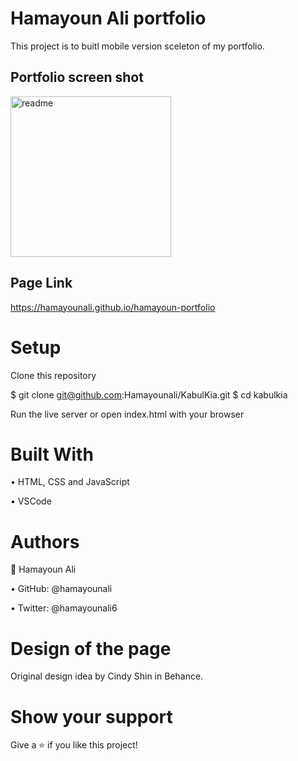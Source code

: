 # Hamayoun Ali portfolio
This project is to buitl mobile version sceleton of my portfolio.

## Portfolio screen shot
<img width="257" alt="readme" src="https://user-images.githubusercontent.com/22744775/170495906-1244ad4c-d8dd-4b02-81b8-356fd90783c4.PNG">

## Page Link 
https://hamayounali.github.io/hamayoun-portfolio

# Setup
Clone this repository

$ git clone git@github.com:Hamayounali/KabulKia.git
$ cd kabulkia

Run the live server or open index.html with your browser

# Built With

• HTML, CSS and JavaScript

• VSCode

# Authors
👤 Hamayoun Ali

• GitHub: @hamayounali

• Twitter: @hamayounali6

# Design of the page

Original design idea by Cindy Shin in Behance.

# Show your support
Give a ⭐️ if you like this project!
